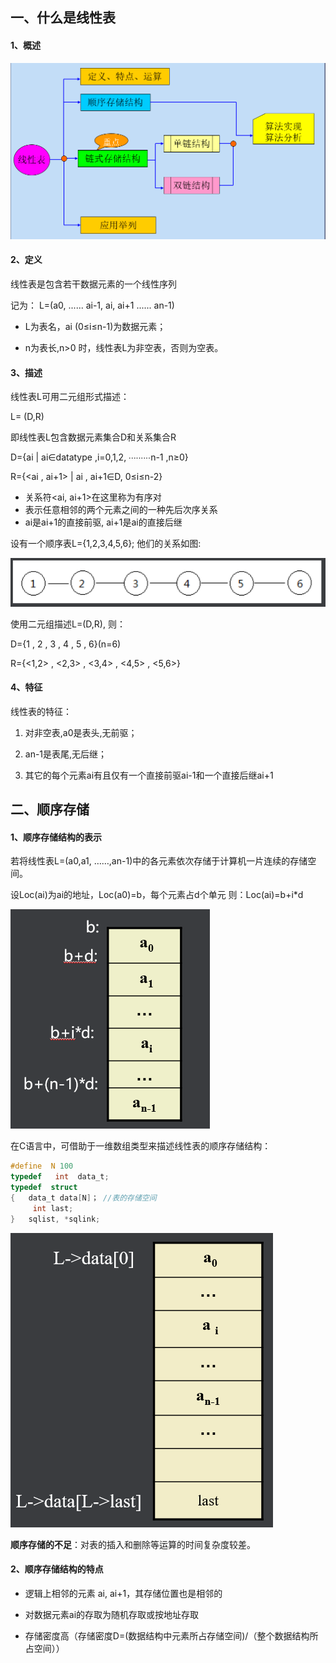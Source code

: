 ## 一、什么是线性表
#### 1、概述

![散列存储](../images/11.png)

#### 2、定义

线性表是包含若干数据元素的一个线性序列

记为： L=(a0, ...... ai-1, ai, ai+1 ...... an-1)

- L为表名，ai (0≤i≤n-1)为数据元素；

- n为表长,n>0 时，线性表L为非空表，否则为空表。

#### 3、描述

线性表L可用二元组形式描述：

  L= (D,R)

即线性表L包含数据元素集合D和关系集合R

  D={ai | ai∈datatype ,i=0,1,2, ∙∙∙∙∙∙∙∙∙n-1 ,n≥0}

  R={<ai , ai+1> | ai , ai+1∈D, 0≤i≤n-2}

- 关系符<ai, ai+1>在这里称为有序对
- 表示任意相邻的两个元素之间的一种先后次序关系
- ai是ai+1的直接前驱, ai+1是ai的直接后继

设有一个顺序表L={1,2,3,4,5,6};  他们的关系如图:


![描述](../images/12.png)

使用二元组描述L=(D,R), 则：

  D={1 , 2 , 3 , 4 , 5 , 6}(n=6)

  R={<1,2> , <2,3> , <3,4> , <4,5> , <5,6>}

#### 4、特征

线性表的特征：

1) 对非空表,a0是表头,无前驱；

2) an-1是表尾,无后继；

3) 其它的每个元素ai有且仅有一个直接前驱ai-1和一个直接后继ai+1

## 二、顺序存储
#### 1、顺序存储结构的表示
若将线性表L=(a0,a1, ……,an-1)中的各元素依次存储于计算机一片连续的存储空间。

设Loc(ai)为ai的地址，Loc(a0)=b，每个元素占d个单元 则：Loc(ai)=b+i*d             

![顺序存储](../images/13.png)

在C语言中，可借助于一维数组类型来描述线性表的顺序存储结构：

```c
#define  N 100       
typedef   int  data_t;
typedef  struct                     
{   data_t data[N]； //表的存储空间
     int last;   
}   sqlist, *sqlink;   
```

![顺序存储](../images/14.png)

**顺序存储的不足**：对表的插入和删除等运算的时间复杂度较差。


#### 2、顺序存储结构的特点

- 逻辑上相邻的元素 ai, ai+1，其存储位置也是相邻的

- 对数据元素ai的存取为随机存取或按地址存取
- 存储密度高（存储密度D=(数据结构中元素所占存储空间)/（整个数据结构所占空间））


